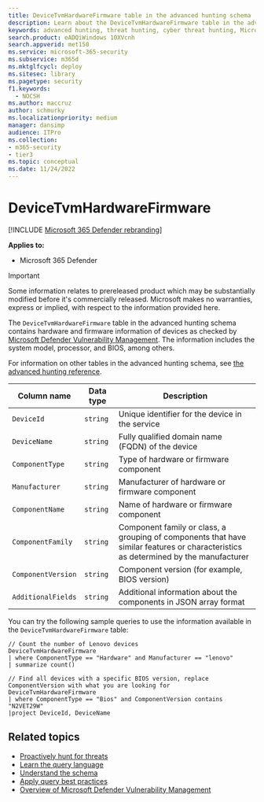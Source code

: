 ```yaml
---
title: DeviceTvmHardwareFirmware table in the advanced hunting schema
description: Learn about the DeviceTvmHardwareFirmware table in the advanced hunting schema, which includes information on devices like processor, BIOS, and others, as checked in threat and vulnerability management in Microsoft 365 Defender.
keywords: advanced hunting, threat hunting, cyber threat hunting, Microsoft 365 Defender, microsoft 365, m365, search, query, telemetry, schema reference, kusto, table, column, data type, description, threat & vulnerability management, TVM, device management, security configuration, DeviceTvmHardwareFirmware
search.product: eADQiWindows 10XVcnh
search.appverid: met150
ms.service: microsoft-365-security
ms.subservice: m365d
ms.mktglfcycl: deploy
ms.sitesec: library
ms.pagetype: security
f1.keywords: 
  - NOCSH
ms.author: maccruz
author: schmurky
ms.localizationpriority: medium
manager: dansimp
audience: ITPro
ms.collection: 
- m365-security
- tier3
ms.topic: conceptual
ms.date: 11/24/2022
---
```


# DeviceTvmHardwareFirmware

[!INCLUDE [Microsoft 365 Defender rebranding](../includes/microsoft-defender.md)]


**Applies to:**
- Microsoft 365 Defender

> [!IMPORTANT]
> Some information relates to prereleased product which may be substantially modified before it's commercially released. Microsoft makes no warranties, express or implied, with respect to the information provided here.

The `DeviceTvmHardwareFirmware` table in the advanced hunting schema contains hardware and firmware information of devices as checked by [Microsoft Defender Vulnerability Management](/windows/security/threat-protection/microsoft-defender-atp/next-gen-threat-and-vuln-mgt). The information includes the system model, processor, and BIOS, among others.

For information on other tables in the advanced hunting schema, see [the advanced hunting reference](advanced-hunting-schema-tables.md).

| Column name | Data type | Description |
|-------------|-----------|-------------|
| `DeviceId` | `string` | Unique identifier for the device in the service |
| `DeviceName` | `string` | Fully qualified domain name (FQDN) of the device |
| `ComponentType` | `string` | Type of hardware or firmware component |
| `Manufacturer` | `string` | Manufacturer of hardware or firmware component |
| `ComponentName` | `string` | Name of hardware or firmware component |
| `ComponentFamily` | `string` | Component family or class, a grouping of components that have similar features or characteristics as determined by the manufacturer |
| `ComponentVersion` | `string` | Component version (for example, BIOS version) |
| `AdditionalFields` | `string` | Additional information about the components in JSON array format|

You can try the following sample queries to use the information available in the `DeviceTvmHardwareFirmware` table:

```kusto
// Count the number of Lenovo devices
DeviceTvmHardwareFirmware
| where ComponentType == "Hardware" and Manufacturer == "lenovo"
| summarize count()
```

```kusto
// Find all devices with a specific BIOS version, replace ComponentVersion with what you are looking for
DeviceTvmHardwareFirmware
| where ComponentType == "Bios" and ComponentVersion contains "N2VET29W"
|project DeviceId, DeviceName
```

## Related topics

- [Proactively hunt for threats](advanced-hunting-overview.md)
- [Learn the query language](advanced-hunting-query-language.md)
- [Understand the schema](advanced-hunting-schema-tables.md)
- [Apply query best practices](advanced-hunting-best-practices.md)
- [Overview of Microsoft Defender Vulnerability Management](/windows/security/threat-protection/microsoft-defender-atp/next-gen-threat-and-vuln-mgt)